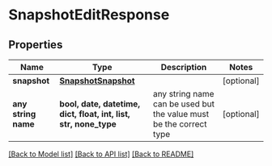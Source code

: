 # SnapshotEditResponse


## Properties
Name | Type | Description | Notes
------------ | ------------- | ------------- | -------------
**snapshot** | [**SnapshotSnapshot**](SnapshotSnapshot.md) |  | [optional] 
**any string name** | **bool, date, datetime, dict, float, int, list, str, none_type** | any string name can be used but the value must be the correct type | [optional]

[[Back to Model list]](../README.md#documentation-for-models) [[Back to API list]](../README.md#documentation-for-api-endpoints) [[Back to README]](../README.md)


